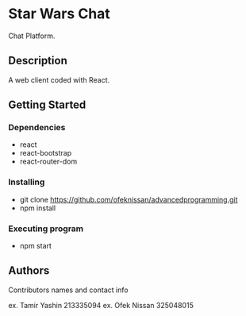 # Star Wars Chat

Chat Platform.

## Description

A web client coded with React.

## Getting Started

### Dependencies

* react
* react-bootstrap
* react-router-dom

### Installing

* git clone https://github.com/ofeknissan/advancedprogramming.git
* npm install

### Executing program

* npm start

## Authors

Contributors names and contact info

ex. Tamir Yashin  213335094
ex. Ofek  Nissan  325048015
